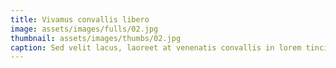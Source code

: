 ```yaml
---
title: Vivamus convallis libero
image: assets/images/fulls/02.jpg
thumbnail: assets/images/thumbs/02.jpg
caption: Sed velit lacus, laoreet at venenatis convallis in lorem tincidunt.
---
```

